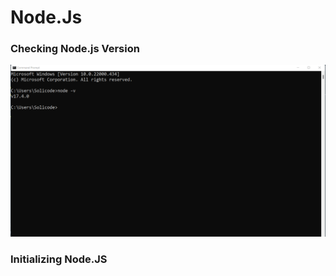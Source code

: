 # Node.Js
### Checking Node.js Version  
![](https://github.com/Reda-Hammada/Node.js/blob/main/nodejs-version.png)

### Initializing Node.JS
![]()

